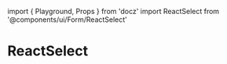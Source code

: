 import { Playground, Props } from 'docz'
import ReactSelect from '@components/ui/Form/ReactSelect'

# ReactSelect

<Props of={ReactSelect} />


